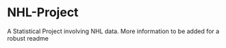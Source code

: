 # NHL-Project
A Statistical Project involving NHL data.  More information to be added for a robust readme
